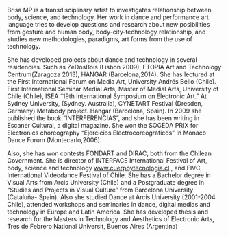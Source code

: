 
Brisa MP is a transdisciplinary artist to investigates relationship between body, science, and technology. Her work in dance and performance art language tries to develop questions and research about new posibilities from gesture and human body, body-city-technology relationship, and studies new methodologies, paradigms, art forms from the use of technology.

She has developed projects about dance and technology in several residencies. Such as ZéDosBois (Lisbon 2009), ETOPIA Art and Technology Centrum(Zaragoza 2013), HANGAR (Barcelona,2014). She has lectured at the First International Forum on Media Art, University Andrés Bello (Chile). First International Seminar Medial Arts, Master of Medial Arts, University of Chile (Chile), ISEA “19th International Symposium on Electronic Art.” At Sydney University, (Sydney. Australia), CYNETART Festival (Dresden, Germany) Metabody project. Hangar (Barcelona, Spain). In 2009 she published the book “INTERFERENCIAS”, and she has been writing in Escaner Cultural, a digital magazine. She won the SOGEDA PRIX for Electronics choreography “Ejercicios Electrocoreográficos” In Monaco Dance Forum (Montecarlo,2006).

Also, she has won contests FONDART and DIRAC, both from the Chilean Government. She is director of INTERFACE International Festival of Art, body, science and technology www.cuerpoytecnologia.cl , and FIVC, International Videodance Festival of Chile. She has a Bachelor degree in Visual Arts from Arcis University (Chile) and a Postgraduate degree in “Studies and Projects in Visual Culture” from Barcelona University (Cataluña- Spain). Also she studied Dance at Arcis University (2001-2004 Chile), attended workshops and seminaries in dance, digital medias and technology in Europe and Latin America. She has developed thesis and research for the Masters in Technology and Aesthetics of Electronic Arts, Tres de Febrero National Universit, Buenos Aires (Argentina) 

